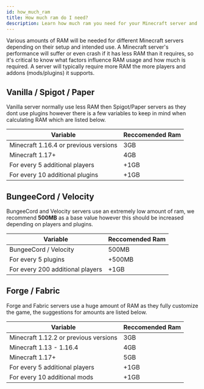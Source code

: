 ```yaml
---
id: how_much_ram
title: How much ram do I need?
description: Learn how much ram you need for your Minecraft server and which plan is right for you.
---
```

Various amounts of RAM will be needed for different Minecraft servers depending on their setup and intended use. A Minecraft server's performance will suffer or even crash if it has less RAM than it requires, so it's critical to know what factors influence RAM usage and how much is required. A server will typically require more RAM the more players and addons (mods/plugins) it supports.

## Vanilla / Spigot / Paper
Vanilla server normally use less RAM then Spigot/Paper servers as they dont use plugins however there is a few variables to keep in mind when calculating RAM which are listed below.

| Variable | Reccomended Ram |
|----------|-----------------|
|Minecraft 1.16.4 or previous versions|3GB|
|Minecraft 1.17+|4GB|
|For every 5 additional players|+1GB|
|For every 10 additional plugins|+1GB|

## BungeeCord / Velocity
BungeeCord and Velocity servers use an extremely low amount of ram, we recommend **500MB** as a base value however this should be increased depending on players and plugins.

| Variable | Reccomended Ram |
|----------|-----------------|
|BungeeCord / Velocity|500MB|
|For every 5 plugins|+500MB|
|For every 200 additional players|+1GB|

## Forge / Fabric
Forge and Fabric servers use a huge amount of RAM as they fully customize the game, the suggestions for amounts are listed below.

| Variable | Reccomended Ram |
|----------|-----------------|
|Minecraft 1.12.2 or previous versions|3GB|
|Minecraft 1.13 - 1.16.4|4GB|
|Minecraft 1.17+|5GB|
|For every 5 additional players|+1GB|
|For every 10 additional mods|+1GB|
